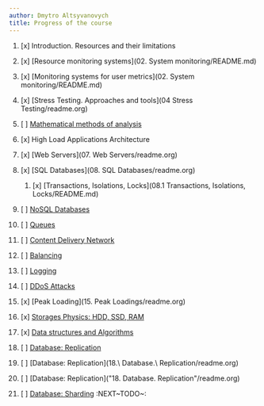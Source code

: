 ```yaml
---
author: Dmytro Altsyvanovych
title: Progress of the course
---
```


1.  [x] Introduction. Resources and their limitations

2.  [x] [Resource monitoring systems](02. System monitoring/README.md)

3.  [x] [Monitoring systems for user metrics](02. System monitoring/README.md)

4.  [x] [Stress Testing. Approaches and tools](04 Stress Testing/readme.org)

5.  [ ] [Mathematical methods of analysis](https://www.notion.so/prjctr/5-Mathematical-methods-of-analysis-2c6cc4cbc5784248ae91c07068b3778e)

6.  [x] High Load Applications Architecture

7.  [x] [Web Servers](07. Web Servers/readme.org)

8.  [x] [SQL Databases](08. SQL Databases/readme.org)

    1.  [x] [Transactions, Isolations,
        Locks](08.1 Transactions, Isolations, Locks/README.md)

9.  [ ] [NoSQL Databases](https://www.notion.so/prjctr/14-DDoS-Attacks-b6aeaf507abd4255992c3eaea1e34d7a)

10. [ ] [Queues](https://www.notion.so/prjctr/10-Queues-2b1fc360288145f195c297d6fd511403)

11. [ ] [Content Delivery Network](https://www.notion.so/prjctr/11-Content-Delivery-Network-f168db76a350429095a8284c16a0d662)

12. [ ]
    [Balancing](https://www.notion.so/prjctr/12-Balancing-85966bf0b85e4d0e8bfa602e2bf221de)

13. [ ]
    [Logging](https://www.notion.so/prjctr/13-Logging-5af5bc941d5c42d68381ca9dcb8d3f9c)

14. [ ] [DDoS
    Attacks](https://www.notion.so/prjctr/14-DDoS-Attacks-b6aeaf507abd4255992c3eaea1e34d7a)

15. [x] [Peak Loading](15. Peak Loadings/readme.org)

16. [x] [Storages Physics: HDD, SSD,
    RAM](https://www.notion.so/prjctr/16-Storages-Physics-HDD-SSD-RAM-a241d10c9cdf4c4abd8b4790dc3b760f)

17. [x] [Data structures and
    Algorithms](https://www.notion.so/prjctr/17-Data-structures-and-Algorithms-9a73e687e71c47798cca9ae3d74b9540)

18. [ ] [Database: Replication](18.%20Database.%20Replication/readme.org)
18. [ ] [Database: Replication](18.\ Database.\ Replication/readme.org)
18. [ ] [Database: Replication]("18. Database. Replication"/readme.org)

19. [ ] [Database:
    Sharding](https://www.notion.so/prjctr/3051f0ce6ee44f90aa9cba8e013c8da4?v=0885446347b644c48a1b5de50c919c89&p=459788d99db44ada920ee3a2614ca046)
    :NEXT~TODO~:

